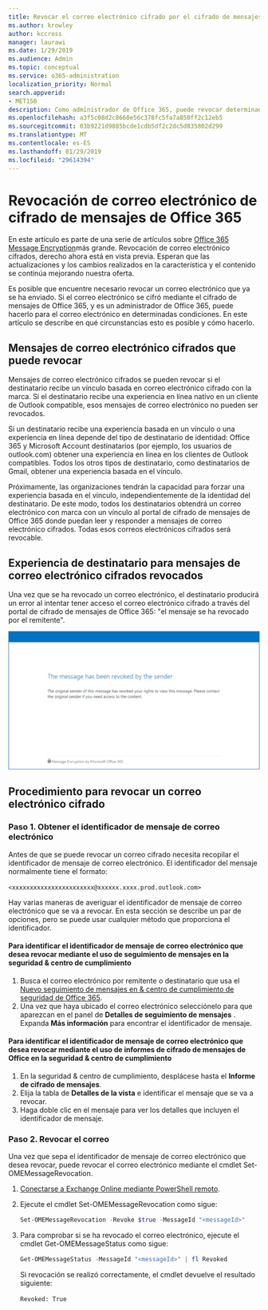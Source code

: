```yaml
---
title: Revocar el correo electrónico cifrado por el cifrado de mensajes de Office 365
ms.author: krowley
author: kccross
manager: laurawi
ms.date: 1/29/2019
ms.audience: Admin
ms.topic: conceptual
ms.service: o365-administration
localization_priority: Normal
search.appverid:
- MET150
description: Como administrador de Office 365, puede revocar determinados mensajes de correo electrónico cifrados con cifrado de mensajes de Office 365.
ms.openlocfilehash: a3f5c08d2c8660e56c378fc5fa7a850ff2c12eb5
ms.sourcegitcommit: 03b9221d9885bcde1cdb5df2c2dc5d835802d299
ms.translationtype: MT
ms.contentlocale: es-ES
ms.lasthandoff: 01/29/2019
ms.locfileid: "29614394"
---
```

# <a name="office-365-message-encryption-email-revocation"></a>Revocación de correo electrónico de cifrado de mensajes de Office 365

En este artículo es parte de una serie de artículos sobre [Office 365 Message Encryption](ome.md)más grande. Revocación de correo electrónico cifrados, derecho ahora está en vista previa. Esperan que las actualizaciones y los cambios realizados en la característica y el contenido se continúa mejorando nuestra oferta.

Es posible que encuentre necesario revocar un correo electrónico que ya se ha enviado. Si el correo electrónico se cifró mediante el cifrado de mensajes de Office 365, y es un administrador de Office 365, puede hacerlo para el correo electrónico en determinadas condiciones. En este artículo se describe en qué circunstancias esto es posible y cómo hacerlo.
  
## <a name="encrypted-emails-that-you-can-revoke"></a>Mensajes de correo electrónico cifrados que puede revocar

Mensajes de correo electrónico cifrados se pueden revocar si el destinatario recibe un vínculo basada en correo electrónico cifrado con la marca. Si el destinatario recibe una experiencia en línea nativo en un cliente de Outlook compatible, esos mensajes de correo electrónico no pueden ser revocados.

Si un destinatario recibe una experiencia basada en un vínculo o una experiencia en línea depende del tipo de destinatario de identidad: Office 365 y Microsoft Account destinatarios (por ejemplo, los usuarios de outlook.com) obtener una experiencia en línea en los clientes de Outlook compatibles. Todos los otros tipos de destinatario, como destinatarios de Gmail, obtener una experiencia basada en el vínculo.

Próximamente, las organizaciones tendrán la capacidad para forzar una experiencia basada en el vínculo, independientemente de la identidad del destinatario. De este modo, todos los destinatarios obtendrá un correo electrónico con marca con un vínculo al portal de cifrado de mensajes de Office 365 donde puedan leer y responder a mensajes de correo electrónico cifrados. Todas esos correos electrónicos cifrados será revocable.
  
## <a name="recipient-experience-for-revoked-encrypted-emails"></a>Experiencia de destinatario para mensajes de correo electrónico cifrados revocados

Una vez que se ha revocado un correo electrónico, el destinatario producirá un error al intentar tener acceso el correo electrónico cifrado a través del portal de cifrado de mensajes de Office 365: "el mensaje se ha revocado por el remitente".

![Captura de pantalla que muestra un correo electrónico cifrado revocado.](media/revoked-encrypted-email.png)

## <a name="how-to-revoke-an-encrypted-email"></a>Procedimiento para revocar un correo electrónico cifrado

### <a name="step-1-obtain-the-message-id-of-the-email"></a>Paso 1. Obtener el identificador de mensaje de correo electrónico

Antes de que se puede revocar un correo cifrado necesita recopilar el identificador de mensaje de correo electrónico. El identificador del mensaje normalmente tiene el formato:

`<xxxxxxxxxxxxxxxxxxxxxxx@xxxxxx.xxxx.prod.outlook.com>`  

Hay varias maneras de averiguar el identificador de mensaje de correo electrónico que se va a revocar. En esta sección se describe un par de opciones, pero se puede usar cualquier método que proporciona el identificador.

#### <a name="to-identify-the-message-id-of-the-email-you-want-to-revoke-by-using-message-trace-in-the-security-amp-compliance-center"></a>Para identificar el identificador de mensaje de correo electrónico que desea revocar mediante el uso de seguimiento de mensajes en la seguridad &amp; centro de cumplimiento

1. Busca el correo electrónico por remitente o destinatario que usa el [Nuevo seguimiento de mensajes en & centro de cumplimiento de seguridad de Office 365](https://blogs.technet.microsoft.com/exchange/2018/05/02/new-message-trace-in-office-365-security-compliance-center/).
2. Una vez que haya ubicado el correo electrónico selecciónelo para que aparezcan en el panel de **Detalles de seguimiento de mensajes** . Expanda **Más información** para encontrar el identificador de mensaje.

#### <a name="to-identify-the-message-id-of-the-email-you-want-to-revoke-by-using-office-message-encryption-reports-in-the-security-amp-compliance-center"></a>Para identificar el identificador de mensaje de correo electrónico que desea revocar mediante el uso de informes de cifrado de mensajes de Office en la seguridad &amp; centro de cumplimiento

1. En la seguridad &amp; centro de cumplimiento, desplácese hasta el **Informe de cifrado de mensajes**.
2. Elija la tabla de **Detalles de la vista** e identificar el mensaje que se va a revocar.
3. Haga doble clic en el mensaje para ver los detalles que incluyen el identificador de mensaje.

### <a name="step-2-revoke-the-mail"></a>Paso 2. Revocar el correo  

Una vez que sepa el identificador de mensaje de correo electrónico que desea revocar, puede revocar el correo electrónico mediante el cmdlet Set-OMEMessageRevocation.

1. [Conectarse a Exchange Online mediante PowerShell remoto](https://docs.microsoft.com/powershell/exchange/exchange-online/connect-to-exchange-online-powershell/connect-to-exchange-online-powershell?view=exchange-ps).

2. Ejecute el cmdlet Set-OMEMessageRevocation como sigue:

    ```powershell
    Set-OMEMessageRevocation -Revoke $true -MessageId "<messageId>"
    ```  

3. Para comprobar si se ha revocado el correo electrónico, ejecute el cmdlet Get-OMEMessageStatus como sigue:

    ```powershell
    Get-OMEMessageStatus -MessageId "<messageId>" | fl Revoked
    ```  
    Si revocación se realizó correctamente, el cmdlet devuelve el resultado siguiente:  

    `Revoked: True`
